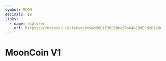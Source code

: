 ```yaml
---
symbol: MOON
decimals: 18
links:
  - name: explorer
    url: https://etherscan.io/token/0x94b86C1F3682D6e87a84bCD9E2d281286CB7A904
---
```


# MoonCoin V1
